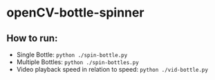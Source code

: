 # openCV-bottle-spinner

## How to run: 

- Single Bottle: `python ./spin-bottle.py`
- Multiple Bottles: `python ./spin-bottles.py`
- Video playback speed in relation to speed: `python ./vid-bottle.py`
